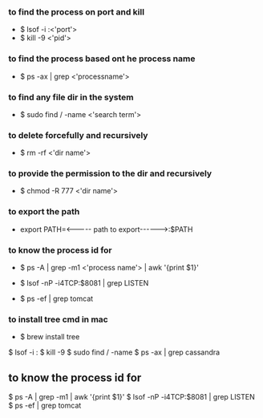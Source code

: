 ### to find the process on port and kill 
* $ lsof -i :<'port'>
* $ kill -9 <'pid'>

### to find the process based ont he process name
* $ ps -ax | grep <'processname'>

### to find any file dir in the system 
* $ sudo find / -name <'search term'>

### to delete forcefully and recursively 
* $ rm -rf <'dir name'>

### to provide the permission to the dir and recursively 
* $ chmod -R 777 <'dir name'>

### to export the path 
* export PATH=<----- path to export------>:$PATH

### to know the process id for 
* $ ps -A | grep -m1 <'process name'> | awk '{print $1}'

* $ lsof -nP -i4TCP:$8081 | grep LISTEN 
* $ ps -ef | grep tomcat


### to install tree cmd in mac 
* $ brew install tree

$ lsof -i :<port>
$ kill -9 <pid>
$ sudo find / -name <cassandra>
$ ps -ax | grep cassandra

## to know the process id for 
$ ps -A | grep -m1 <process name> | awk '{print $1}'
$ lsof -nP -i4TCP:$8081 | grep LISTEN 
$ ps -ef | grep tomcat
